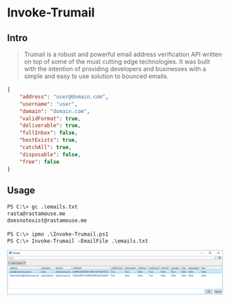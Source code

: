 # Invoke-Trumail

## Intro

> Trumail is a robust and powerful email address verification API written on top of some of the must cutting edge technologies. It was built with the intention of providing developers and businesses with a simple and easy to use solution to bounced emails.

```json
{
    "address": "user@domain.com",
    "username": "user",
    "domain": "domain.com",
    "validFormat": true,
    "deliverable": true,
    "fullInbox": false,
    "hostExists": true,
    "catchAll": true,
    "disposable": false,
    "free": false
}
```

## Usage

```
PS C:\> gc .\emails.txt
rasta@rastamouse.me
doesnotexist@rastamouse.me

PS C:\> ipmo .\Invoke-Trumail.ps1
PS C:\> Invoke-Trumail -EmailFile .\emails.txt
```

![](GridView.png)
